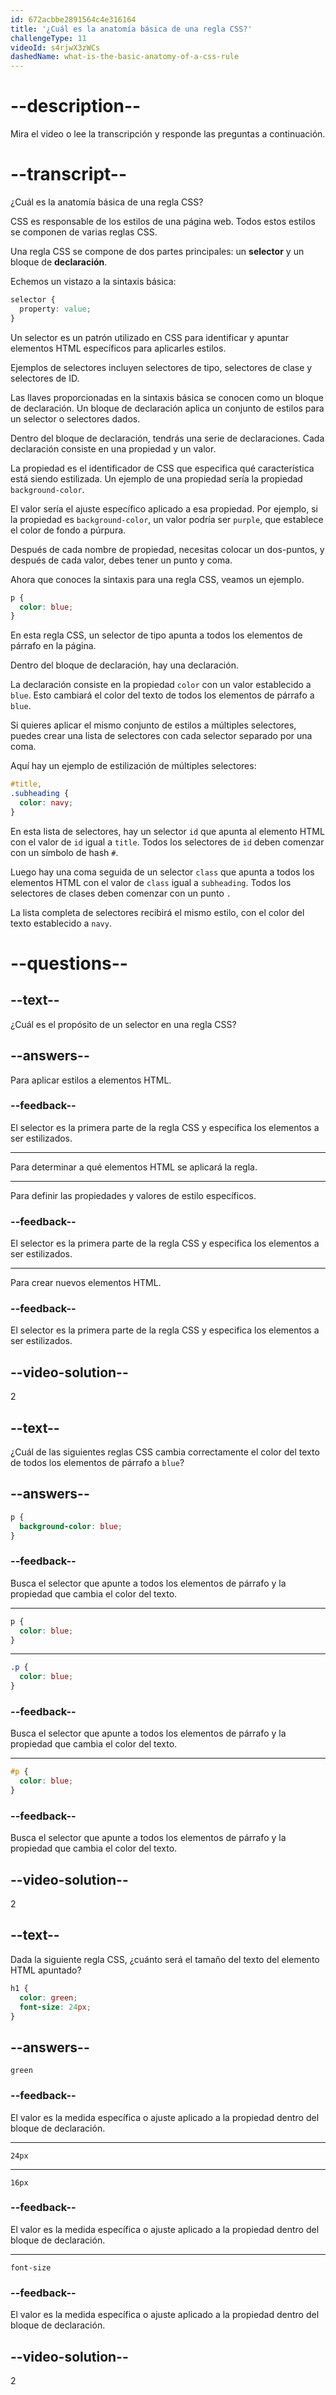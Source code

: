 ```yaml
---
id: 672acbbe2891564c4e316164
title: '¿Cuál es la anatomía básica de una regla CSS?'
challengeType: 11
videoId: s4rjwX3zWCs
dashedName: what-is-the-basic-anatomy-of-a-css-rule
---
```


# --description--

Mira el video o lee la transcripción y responde las preguntas a continuación.

# --transcript--

¿Cuál es la anatomía básica de una regla CSS?

CSS es responsable de los estilos de una página web. Todos estos estilos se componen de varias reglas CSS.

Una regla CSS se compone de dos partes principales: un **selector** y un bloque de **declaración**.

Echemos un vistazo a la sintaxis básica:

```css
selector {
  property: value;
}
```

Un selector es un patrón utilizado en CSS para identificar y apuntar elementos HTML específicos para aplicarles estilos.

Ejemplos de selectores incluyen selectores de tipo, selectores de clase y selectores de ID.

Las llaves proporcionadas en la sintaxis básica se conocen como un bloque de declaración. Un bloque de declaración aplica un conjunto de estilos para un selector o selectores dados.

Dentro del bloque de declaración, tendrás una serie de declaraciones. Cada declaración consiste en una propiedad y un valor.

La propiedad es el identificador de CSS que especifica qué característica está siendo estilizada. Un ejemplo de una propiedad sería la propiedad `background-color`.

El valor sería el ajuste específico aplicado a esa propiedad. Por ejemplo, si la propiedad es `background-color`, un valor podría ser `purple`, que establece el color de fondo a púrpura.

Después de cada nombre de propiedad, necesitas colocar un dos-puntos, y después de cada valor, debes tener un punto y coma.

Ahora que conoces la sintaxis para una regla CSS, veamos un ejemplo.

```css
p {
  color: blue;
}
```

En esta regla CSS, un selector de tipo apunta a todos los elementos de párrafo en la página.

Dentro del bloque de declaración, hay una declaración.

La declaración consiste en la propiedad `color` con un valor establecido a `blue`. Esto cambiará el color del texto de todos los elementos de párrafo a `blue`.

Si quieres aplicar el mismo conjunto de estilos a múltiples selectores, puedes crear una lista de selectores con cada selector separado por una coma.

Aquí hay un ejemplo de estilización de múltiples selectores:

```css
#title,
.subheading {
  color: navy;
}
```

En esta lista de selectores, hay un selector `id` que apunta al elemento HTML con el valor de `id` igual a `title`. Todos los selectores de `id` deben comenzar con un símbolo de hash `#`.

Luego hay una coma seguida de un selector `class` que apunta a todos los elementos HTML con el valor de `class` igual a `subheading`. Todos los selectores de clases deben comenzar con un punto `.`

La lista completa de selectores recibirá el mismo estilo, con el color del texto establecido a `navy`.

# --questions--

## --text--

¿Cuál es el propósito de un selector en una regla CSS?

## --answers--

Para aplicar estilos a elementos HTML.

### --feedback--

El selector es la primera parte de la regla CSS y especifica los elementos a ser estilizados.

---

Para determinar a qué elementos HTML se aplicará la regla.

---

Para definir las propiedades y valores de estilo específicos.

### --feedback--

El selector es la primera parte de la regla CSS y especifica los elementos a ser estilizados.

---

Para crear nuevos elementos HTML.

### --feedback--

El selector es la primera parte de la regla CSS y especifica los elementos a ser estilizados.

## --video-solution--

2

## --text--

¿Cuál de las siguientes reglas CSS cambia correctamente el color del texto de todos los elementos de párrafo a `blue`?

## --answers--

```css
p {
  background-color: blue;
}
```

### --feedback--

Busca el selector que apunte a todos los elementos de párrafo y la propiedad que cambia el color del texto.

---

```css
p {
  color: blue;
}
```

---

```css
.p {
  color: blue;
}
```

### --feedback--

Busca el selector que apunte a todos los elementos de párrafo y la propiedad que cambia el color del texto.

---

```css
#p {
  color: blue;
}
```

### --feedback--

Busca el selector que apunte a todos los elementos de párrafo y la propiedad que cambia el color del texto.

## --video-solution--

2

## --text--

Dada la siguiente regla CSS, ¿cuánto será el tamaño del texto del elemento HTML apuntado?

```css
h1 {
  color: green;
  font-size: 24px;
}
```

## --answers--

`green`

### --feedback--

El valor es la medida específica o ajuste aplicado a la propiedad dentro del bloque de declaración.

---

`24px`

---

`16px`

### --feedback--

El valor es la medida específica o ajuste aplicado a la propiedad dentro del bloque de declaración.

---

`font-size`

### --feedback--

El valor es la medida específica o ajuste aplicado a la propiedad dentro del bloque de declaración.

## --video-solution--

2
